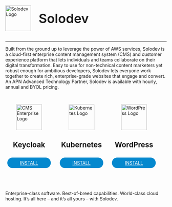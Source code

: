 #

<div style="display: flex; align-items: center; margin-bottom: 2rem;">
  <img src="../../../images/logo.png" alt="Solodev Logo" style="width: 80px;">
  <span style="font-size: 2.5rem; padding-left: 1.5rem; font-weight: 600;">Solodev</span>
</div>

<hr>

<h1 style="font-size: 2rem; display: none;" class="sr-only">Quickstart</h1>

Built from the ground up to leverage the power of AWS services, Solodev is a cloud-first enterprise content management system (CMS) and customer experience platform that lets individuals and teams collaborate on their digital transformation. Easy to use for non-technical content marketers yet robust enough for ambitious developers, Solodev lets everyone work together to create rich, enterprise-grade websites that engage and convert. An APN Advanced Technology Partner, Solodev is available with hourly, annual and BYOL pricing.

<div style="display: flex; align-items: self-start; margin-bottom: 1rem;">
  <div style="width: 23%; margin: 1rem 1rem 2rem 0; display: flex; align-items: center; justify-content: center; flex-direction: column; float: left; padding: 1rem;" class="text-center border">
    <img src="https://www.solodev.com/_/images/logos/keycloak-logo.png" alt="CMS Enterprise Logo" style="width: 80px;">
    <h2 style="margin-top: 2rem; font-size: 1.4rem;">Keycloak</h2>
    <!-- <p style="font-size: .88rem; height: 95px;">A cluster deployment with load balancing and auto-scaling, designed for high-availability websites and apps.</p> -->
    <p style="margin-top: 1rem;"><a href="/quickstart/keycloak" style="background-color: #0488ce; color: #fff; padding: .5rem 2.5rem; border-radius: 20px;">INSTALL</a></p>
  </div>

  <div style="width: 23%; margin: 1rem 1rem 2rem 0; display: flex; align-items: center; justify-content: center; flex-direction: column; float: left; padding: 1rem;" class="text-center border">
    <img src="https://www.solodev.com/file/a7d1f218-48f9-11eb-b0f2-023b938ab155/Kubernetes_Logo_Icon-15b25ca2.png" alt="Kubernetes Logo" style="width: 80px;">
    <h2 style="margin-top: 2rem; font-size: 1.4rem;">Kubernetes</h2>
    <!-- <p style="font-size: .88rem; height: 95px;">A single-server deployment designed for business-level projects that require moderate scalability.</p> -->
    <p style="margin-top: 1rem;"><a href="/quickstart/kubernetes" style="background-color: #0488ce; color: #fff; padding: .5rem 2.5rem; border-radius: 20px;">INSTALL</a></p>
  </div>

  <div style="width: 23%; margin: 1rem 1rem 2rem 0; display: flex; align-items: center; justify-content: center; flex-direction: column; float: left; padding: 1rem;" class="text-center border">
    <img src="https://www.solodev.com/_/images/logos/wordpress-logo.png" alt="WordPress Logo" style="width: 80px;">
    <h2 style="margin-top: 2rem; font-size: 1.4rem;">WordPress</h2>
    <!-- <p style="font-size: .88rem; height: 95px;">The perfect launch pad for small development or proof of concept (PoC) projects.</p> -->
    <p style="margin-top: 1rem;"><a href="/quickstart/wordpress" style="background-color: #0488ce; color: #fff; padding: .5rem 2.5rem; border-radius: 20px;">INSTALL</a></p>
  </div>
</div>

<p>Enterprise-class software. Best-of-breed capabilities. World-class cloud hosting. It’s all here – and it’s all yours – with Solodev.</p>